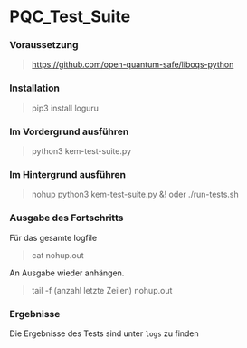 # PQC_Test_Suite
### Voraussetzung 
> https://github.com/open-quantum-safe/liboqs-python

### Installation

> pip3 install loguru

### Im Vordergrund ausführen

> python3 kem-test-suite.py

### Im Hintergrund ausführen

> nohup python3 kem-test-suite.py &!
oder
> ./run-tests.sh

### Ausgabe des Fortschritts

Für das gesamte logfile
> cat nohup.out

An Ausgabe wieder anhängen.
> tail -f (anzahl letzte Zeilen) nohup.out

### Ergebnisse 
Die Ergebnisse des Tests sind unter `logs` zu finden



